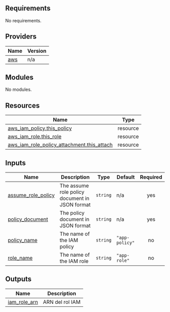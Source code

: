 <!-- BEGIN_TF_DOCS -->
## Requirements

No requirements.

## Providers

| Name | Version |
|------|---------|
| <a name="provider_aws"></a> [aws](#provider\_aws) | n/a |

## Modules

No modules.

## Resources

| Name | Type |
|------|------|
| [aws_iam_policy.this_policy](https://registry.terraform.io/providers/hashicorp/aws/latest/docs/resources/iam_policy) | resource |
| [aws_iam_role.this_role](https://registry.terraform.io/providers/hashicorp/aws/latest/docs/resources/iam_role) | resource |
| [aws_iam_role_policy_attachment.this_attach](https://registry.terraform.io/providers/hashicorp/aws/latest/docs/resources/iam_role_policy_attachment) | resource |

## Inputs

| Name | Description | Type | Default | Required |
|------|-------------|------|---------|:--------:|
| <a name="input_assume_role_policy"></a> [assume\_role\_policy](#input\_assume\_role\_policy) | The assume role policy document in JSON format | `string` | n/a | yes |
| <a name="input_policy_document"></a> [policy\_document](#input\_policy\_document) | The policy document in JSON format | `string` | n/a | yes |
| <a name="input_policy_name"></a> [policy\_name](#input\_policy\_name) | The name of the IAM policy | `string` | `"app-policy"` | no |
| <a name="input_role_name"></a> [role\_name](#input\_role\_name) | The name of the IAM role | `string` | `"app-role"` | no |

## Outputs

| Name | Description |
|------|-------------|
| <a name="output_iam_role_arn"></a> [iam\_role\_arn](#output\_iam\_role\_arn) | ARN del rol IAM |
<!-- END_TF_DOCS -->
